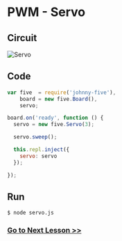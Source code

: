 # PWM - Servo

## Circuit

![Servo](http://i.imgur.com/1mFapu4.png)

## Code

``` js
var five  = require('johnny-five'),
    board = new five.Board(),
    servo;

board.on('ready', function () {
  servo = new five.Servo(3);

  servo.sweep();

  this.repl.inject({
    servo: servo
  });

});
```

## Run

```
$ node servo.js
```

### [Go to Next Lesson >>](../temperature/)